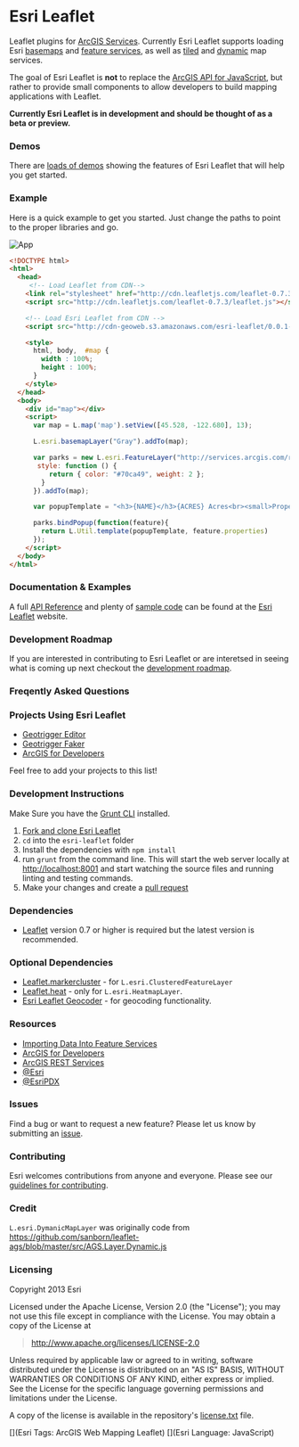 # Esri Leaflet

Leaflet plugins for [ArcGIS Services](http://developers.arcgis.com). Currently Esri Leaflet supports loading Esri [basemaps](http://esri.github.io/esri-leaflet/examples/switching-basemaps.html) and [feature services](http://esri.github.io/esri-leaflet/examples/simple-feature-layer.html), as well as [tiled](http://esri.github.io/esri-leaflet/examples/tile-layer-2.html) and [dynamic](http://esri.github.io/esri-leaflet/examples/simple-dynamic-map-layer.html) map services.

The goal of Esri Leaflet is **not** to replace the [ArcGIS API for JavaScript](https://developers.arcgis.com/en/javascript/), but rather to provide small components to allow developers to build mapping applications with Leaflet.

**Currently Esri Leaflet is in development and should be thought of as a beta or preview.**

### Demos
There are [loads of demos](http://patrickarlt.github.io/esri-leaflet/examples/) showing the features of Esri Leaflet that will help you get started.

### Example
Here is a quick example to get you started. Just change the paths to point to the proper libraries and go.

![App](https://raw.github.com/Esri/esri-leaflet/master/esri-leaflet.png)

```html
<!DOCTYPE html>
<html>
  <head>
     <!-- Load Leaflet from CDN-->
    <link rel="stylesheet" href="http://cdn.leafletjs.com/leaflet-0.7.3/leaflet.css" />
    <script src="http://cdn.leafletjs.com/leaflet-0.7.3/leaflet.js"></script>

    <!-- Load Esri Leaflet from CDN -->
    <script src="http://cdn-geoweb.s3.amazonaws.com/esri-leaflet/0.0.1-beta.5/esri-leaflet.js"></script>

    <style>
      html, body,  #map {
        width : 100%;
        height : 100%;
      }
    </style>
  </head>
  <body>
    <div id="map"></div>
    <script>
      var map = L.map('map').setView([45.528, -122.680], 13);

      L.esri.basemapLayer("Gray").addTo(map);

      var parks = new L.esri.FeatureLayer("http://services.arcgis.com/rOo16HdIMeOBI4Mb/arcgis/rest/services/Portland_Parks/FeatureServer/0", {
       style: function () {
          return { color: "#70ca49", weight: 2 };
        }
      }).addTo(map);

      var popupTemplate = "<h3>{NAME}</h3>{ACRES} Acres<br><small>Property ID: {PROPERTYID}<small>";

      parks.bindPopup(function(feature){
        return L.Util.template(popupTemplate, feature.properties)
      });
    </script>
  </body>
</html>
```

### Documentation & Examples

A full [API Reference](http://esri.github.io/esri-leaflet/api-reference/) and plenty of [sample code](http://esri.github.io/esri-leaflet/examples/) can be found at the [Esri Leaflet](http://esri.github.io/esri-leaflet/) website.

### Development Roadmap

If you are interested in contributing to Esri Leaflet or are interetsed in seeing what is coming up next checkout the [development roadmap](https://github.com/Esri/esri-leaflet/wiki/Roadmap).

### Freqently Asked Questions



### Projects Using Esri Leaflet

* [Geotrigger Editor](https://github.com/Esri/geotrigger-editor)
* [Geotrigger Faker](https://github.com/Esri/geotrigger-faker)
* [ArcGIS for Developers](https://developers.arcgis.com/en/)

Feel free to add your projects to this list!

### Development Instructions

Make Sure you have the [Grunt CLI](http://gruntjs.com/getting-started) installed.

1. [Fork and clone Esri Leaflet](https://help.github.com/articles/fork-a-repo)
2. `cd` into the `esri-leaflet` folder
5. Install the dependencies with `npm install`
5. run `grunt` from the command line. This will start the web server locally at [http://localhost:8001](http://localhost:8001) and start watching the source files and running linting and testing commands.
6. Make your changes and create a [pull request](https://help.github.com/articles/creating-a-pull-request)

### Dependencies

* [Leaflet](http://leaflet.com) version 0.7 or higher is required but the latest version is recommended.

### Optional Dependencies
* [Leaflet.markercluster](https://github.com/Leaflet/Leaflet.markercluster) - for `L.esri.ClusteredFeatureLayer`
* [Leaflet.heat](https://github.com/Leaflet/Leaflet.heat) - only for `L.esri.HeatmapLayer`.
* [Esri Leaflet Geocoder](https://github.com/Esri/esri-leaflet-geocoder) - for geocoding functionality.

### Resources

* [Importing Data Into Feature Services](https://developers.arcgis.com/tools/csv-to-feature-service/)
* [ArcGIS for Developers](http://developers.arcgis.com)
* [ArcGIS REST Services](http://resources.arcgis.com/en/help/arcgis-rest-api/)
* [@Esri](http://twitter.com/esri)
* [@EsriPDX](http://twitter.com/esripdx)

### Issues

Find a bug or want to request a new feature?  Please let us know by submitting an [issue](https://github.com/Esri/esri-leaflet/issues).

### Contributing

Esri welcomes contributions from anyone and everyone. Please see our [guidelines for contributing](https://github.com/Esri/esri-leaflet/blob/master/CONTRIBUTING.md).

### Credit

`L.esri.DymanicMapLayer` was originally code from https://github.com/sanborn/leaflet-ags/blob/master/src/AGS.Layer.Dynamic.js

### Licensing
Copyright 2013 Esri

Licensed under the Apache License, Version 2.0 (the "License");
you may not use this file except in compliance with the License.
You may obtain a copy of the License at

> http://www.apache.org/licenses/LICENSE-2.0

Unless required by applicable law or agreed to in writing, software
distributed under the License is distributed on an "AS IS" BASIS,
WITHOUT WARRANTIES OR CONDITIONS OF ANY KIND, either express or implied.
See the License for the specific language governing permissions and
limitations under the License.

A copy of the license is available in the repository's [license.txt]( https://raw.github.com/Esri/esri-leaflet/master/license.txt) file.

[](Esri Tags: ArcGIS Web Mapping Leaflet)
[](Esri Language: JavaScript)
